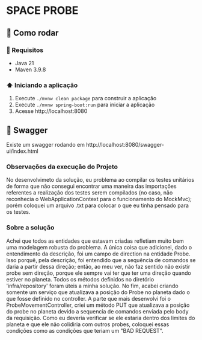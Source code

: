# SPACE PROBE

## 🚀 Como rodar

### 📝 Requisitos
- Java 21
- Maven 3.9.8

### ⬆️ Iniciando a aplicação

1. Execute `./mvnw clean package` para construir a aplicação
1. Execute `./mvnw spring-boot:run` para iniciar a aplicação
2. Acesse http://localhost:8080

## 📄 Swagger
Existe um swagger rodando em http://localhost:8080/swagger-ui/index.html


### Observações da execução do Projeto
No desenvolvimeto da solução, eu problema ao compilar os testes unitários de forma que 
não consegui encontrar uma maneira das importações referentes a realização dos testes serem compilados (no caso, não reconhecia o WebApplicationContext para o funcionamento do MockMvc); porém coloquei um arquivo .txt para colocar o que eu tinha pensado para os testes. 


### Sobre a solução
Achei que todos as entidades que estavam criadas refletiam muito bem uma modelagem robusta do problema. A única coisa que adicionei, dado o entendimento da descrição, foi um campo de direction na entidade Probe. Isso porquê, pela descrição, foi entendido que a sequência de comandos se daria a partir dessa direção; então, ao meu ver, não faz sentido não existir probe sem direção, porque ele sempre vai ter que ter uma direção quando estiver no planeta.
Todos os métodos definidos no diretório 'infra/repository' foram úteis a minha solução.
No fim, acabei criando somente um serviço que atualizava a posição do Probe no planeta dado o que fosse definido no controller. 
A parte que mais desenvolvi foi o ProbeMovementController, criei um método PUT que atualizava a posição do probe no planeta devido a sequencia de comandos enviada pelo body da requisição. Como eu deveria verificar se ele estaria dentro dos limites do planeta e que ele não colidiria com outros probes, coloquei essas condições como as condições que teriam um "BAD REQUEST".